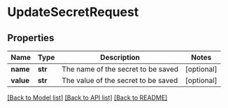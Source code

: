 # UpdateSecretRequest

## Properties
Name | Type | Description | Notes
------------ | ------------- | ------------- | -------------
**name** | **str** | The name of the secret to be saved | [optional] 
**value** | **str** | The value of the secret to be saved | [optional] 

[[Back to Model list]](../README.md#documentation-for-models) [[Back to API list]](../README.md#documentation-for-api-endpoints) [[Back to README]](../README.md)

